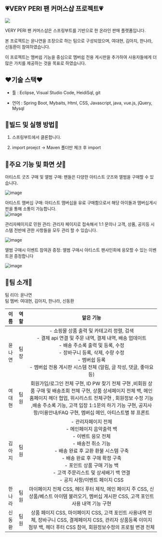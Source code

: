 ## 💗VERY PERI 팬 커머스샵 프로젝트💗


  <img src="https://github.com/dkth1122/Project_4/assets/134511884/501a3588-d12c-4a8a-a3d1-e6adf30834a7"> 


VERY PERI 팬 커머스샵은 스프링부트를 기반으로 한 온라인 판매 플랫폼입니다.  

  
본 프로젝트는 윤나연을 조장으로 하는 팀으로 구성되었으며, 여대현, 김아지, 한나라, 신동환이 참여하였습니다.  

  
이 프로젝트는 멤버쉽 기능을 중심으로 멤버쉽 전용 게시판을 추가하여 사용자들에게 더 많은 가치를 제공하는 것을 목표로 하였습니다.  


## ❤기술 스택❤
- 툴 : Eclipse, Visual Studio Code, HeidiSql, git

   
- 언어 : Spring Boot, Mybaits, Html, CSS, Javascript, java, vue.js, jQuery, Mysql

  
## 🧡빌드 및 실행 방법🧡
1. 스프링부트에서 클론합니다.

   
2. import proejct -> Maven 폴더만 체크 후 import
 
   
## 💛주요 기능 및 화면 샷💛
아티스트 굿즈 구매 및 앨범 구매: 팬들은 다양한 아티스트 굿즈와 앨범을 구매할 수 있습니다.  
  
![image](https://github.com/dkth1122/Project_4/assets/137017144/f4fee684-8bfd-4c03-9592-faa6988db349) 

  

아티스트 맴버십 구매: 아티스트 맴버십을 유료 구매함으로서 해당 아이돌과 맴버십게시판을 통해 소통이 가능합니다.  
![image](https://github.com/dkth1122/Project_4/assets/137017144/8ba4762a-0170-4a99-91a7-20124c9b4e98)  
  

   
관리자페이지로 민원 관리: 관리자 페이지로 접속해서 1:1 문의나 고객, 상품, 공지등 시스템 전반에 관한 사항들을 모두 관리 할 수 있습니다.  

  
![image](https://github.com/dkth1122/Project_4/assets/137017144/a1c02818-bf72-4164-8a5a-024dd2d80bfd)  


    
  
앨범 구매시 이벤트 참여권 증정: 앨범 구매시 아티스트 팬사인회에 응모할 수 있는 이벤트권 증정합니다  
  

   
![image](https://github.com/dkth1122/Project_4/assets/137017144/2a27cc99-2d55-498f-8826-9174f12fc709)  


## 💚팀 소개💚
팀 리더: 윤나연  
팀 멤버: 여대현, 김아지, 한나라, 신동환

|이름|역할|맡은 기능|
|:---:|:---:|:---:|
|윤나연|팀장|- 쇼핑몰 상품 출력 및 카테고리 정렬, 검색<br/>- 결제 api 연결 및 주문 내역, 결제 내역, 배송 업데이트<br/>- 배송 주소록 출력 및 등록, 수정<br/>- 장바구니 등록, 삭제, 수량 수정<br/>- 멤버쉽 등록<br/>- 멤버쉽 전용 게시판 시스템 전체 (알림, 글 작성, 댓글, 좋아요 등)|
|여대현|팀원|회원가입/로그인 전체 구현, ID PW 찾기 전체 구현 ,비회원 상품 구매 및 배송조회 전체 구현, 상품 상세페이지 전체 백, 메인 홈페이지 헤더 협업, 위시리스트 전체구현 , 회원정보 수정 기능 ,배송 주소록 기능, 고객 입장 1:1문의 하기 기능 구현, 공지사항/이용안내/FAQ 구현, 멤버십 메인, 아티스트별 뷰 프론트|
|김아지|팀원|- 관리자페이지 전체<br/>- 메인페이지 음악출력 백<br/>- 이벤트 응모 전체<br/>- 배송전 취소 기능<br/>- 배송 완료 후 교환 환불 시스템 구축<br/>- 배송 완료 후 구매 확정 구축<br/>- 포인트 상품 구매 기능 백<br/>- 고객 주문리스트 및 상세배기 백 연결<br/>- 공지 사항/이벤트 페이지 CSS<br/>|
|한나라|팀원|마이페이지 전체 CSS, 헤더 푸터 제작, 메인 페이지 주 CSS, 신상품/베스트 아이템 불러오기, 멤버십 게시판 CSS, 고객 포인트 사용 내역 기능 구현|
|신동환|팀원|상품 페이지 CSS, 마이페이지 CSS, 고객 포인트 사용내역 전체, 장바구니 CSS, 결제페이지 CSS, 관리자 상품등록 이미지 첨부 백, 헤더 푸터 CSS 참여, 회원정보수정의 프로필 변경 전체


